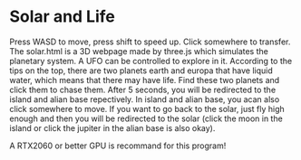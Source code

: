 # Solar and Life
 Press WASD to move, press shift to speed up. Click somewhere to transfer.
 The solar.html is a 3D webpage made by three.js which simulates the planetary system. A UFO can be controlled to explore in it.
 According to the tips on the top, there are two planets earth and europa that have liquid water, which means that there may have life. Find these two planets and click them to chase them. After 5 seconds, you will be redirected to the island and alian base repectively.
 In island and alian base, you acan also click somewhere to move. If you want to go back to the solar, just fly high enough and then you will be redirected to the solar (click the moon in the island or click the jupiter in the alian base is also okay).
 
 
 A RTX2060 or better GPU is recommand for this program!
